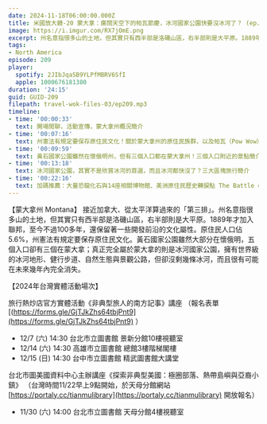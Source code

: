 ```yaml
---
date: 2024-11-18T06:00:00.000Z
title: 米國放大鏡-20 蒙大拿：廣闊天空下的帕瓦節慶，冰河國家公園快要沒冰河了？ (ep.209)
image: https://i.imgur.com/RX7jOmE.png
excerpt: 州名意指很多山的土地，但其實只有西半部是洛磯山區，右半部則是大平原。1889年才加入聯邦，至今不過100多年，還保留著一些開發前沿的文化屬性。冰河國家公園裡的冰河，很有可能在未來幾年內完全消失。
tags:
- North America
episode: 209
player:
  spotify: 2JIbJqaSB9YLPfMBRV6SfI
  apple: 1000676181380
duration: '24:15'
guid: GUID-209
filepath: travel-wok-files-03/ep209.mp3
timeline:
- time: '00:00:33'
  text: 開場閒聊，活動宣傳，蒙大拿州概況簡介
- time: '00:07:16'
  text: 州憲法有規定要保存原住民文化！關於蒙大拿州的原住民族群，以及帕瓦（Pow Wow）祭典
- time: '00:09:59'
  text: 黃石國家公園雖然在懷俄明州，但有三個入口都在蒙大拿州！三個入口附近的景點簡介
- time: '00:13:18'
  text: 冰河國家公園，其實不是欣賞冰河的首選，而且冰河都快沒了？三大區塊旅行簡介
- time: '00:22:16'
  text: 加碼推薦：大量恐龍化石與14座相關博物館、美洲原住民歷史轉捩點 The Battle of the Little Bighorn
---
```

【蒙大拿州 Montana】 接近加拿大、從太平洋算過來的「第三排」。州名意指很多山的土地，但其實只有西半部是洛磯山區，右半部則是大平原。1889年才加入聯邦，至今不過100多年，還保留著一些開發前沿的文化屬性。原住民人口佔5.6%，州憲法有規定要保存原住民文化。黃石國家公園雖然大部分在懷俄明，五個入口卻有三個在蒙大拿；真正完全屬於蒙大拿的則是冰河國家公園，擁有世界級的冰河地形、健行步道、自然生態與景觀公路，但卻沒剩幾條冰河，而且很有可能在未來幾年內完全消失。

【2024年台灣實體活動場次】 

旅行熱炒店官方實體活動《非典型旅人的南方記事》講座 （報名表單 [(https://forms.gle/GjTJkZhs64tbjPnt9](https://forms.gle/GjTJkZhs64tbjPnt9) ）

* 12/7 (六) 14:30 台北市立圖書館 景新分館10樓視聽室
* 12/14 (六) 14:30 高雄市立圖書館 總館3樓階梯閣樓
* 12/15 (日) 14:30 台中市立圖書館 精武圖書館大講堂

台北市圖美國資料中心主辦講座《探索非典型美國：極圈部落、熱帶島嶼與亞裔小鎮》 （台灣時間11/22早上9點開始，於天母分館網站 [https://portaly.cc/tianmulibrary](https://portaly.cc/tianmulibrary) 開放報名）

* 11/30 (六) 14:00 台北市立圖書館 天母分館4樓視聽室
